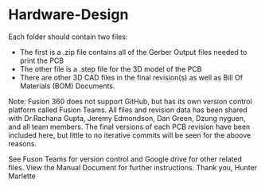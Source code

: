 # Hardware-Design

Each folder should contain two files:

- The first is a .zip file contains all of the Gerber Output files needed to print the PCB
- The other file is a .step file for the 3D model of the PCB
- There are other 3D CAD files in the final revision(s) as well as Bill Of Materials (BOM) Documents.


Note: Fusion 360 does not support GitHub, but has its own version control platform called Fusion Teams. 
All files and revision data has been shared with Dr.Rachana Gupta, Jeremy Edmondson, Dan Green, Dzung nyguen, and all team members. 
The final versions of each PCB revision have been included here, but little to no iterative commits will be seen for the aboove reasons. 

See Fuson Teams for version control and Google drive for other related files. View the Manual Document for further instructions. 
Thank you, Hunter Marlette
